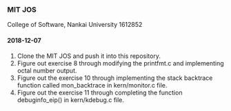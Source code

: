 ### MIT JOS
College of Software, Nankai University
1612852
#### 2018-12-07
1. Clone the MIT JOS and push it into this repository.
2. Figure out exercise 8 through modifying the printfmt.c and implementing octal number output.
3. Figure out the exercise 10 through implementing the stack backtrace function called mon_backtrace in kern/monitor.c file.
4. Figure out the exercise 11 through completing the function debuginfo_eip() in kern/kdebug.c file.